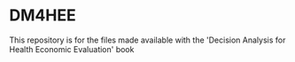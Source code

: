 # DM4HEE
This repository is for the files made available with the 'Decision Analysis for Health Economic Evaluation' book
